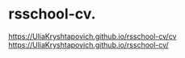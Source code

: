 # rsschool-cv.
https://UliaKryshtapovich.github.io/rsschool-cv/cv
https://UliaKryshtapovich.github.io/rsschool-cv/
